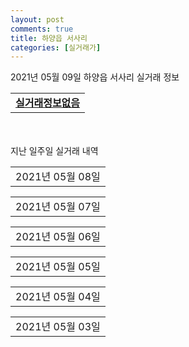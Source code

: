 ```yaml
---
layout: post
comments: true
title: 하양읍 서사리
categories: [실거래가]
---
```


2021년 05월 09일 하양읍 서사리 실거래 정보

<table>
  <tr>
    <td colspan="4" style="font-weight: bold;"><a href="https://search.naver.com/search.naver?query=실거래정보없음">실거래정보없음</a></td>
  </tr>
    
</table>
    
<div style="margin-top: 50px; margin-bottom: 13px">지난 일주일 실거래 내역</div>

  <table style="width: 100%; margin-bottom: 1px">
      <tr class="header">
        <td>2021년 05월 08일</td>
      </tr>
      <tr class="child" style="display: none">
        <td>
            
        <table>
          <tr>
            <td colspan="4" style="font-weight: bold;"><a href="https://search.naver.com/search.naver?query=경산하양 A2블록 우미린">경산하양 A2블록 우미린</a></td>
          </tr>

          <tr>
            <td>전매</td>
            <td>20층</td>
            <td>101.9009㎡</td>
            <td>계약일 2021-05-03</td>
          </tr>
          <tr>
            <td colspan="4">41,750</td>
          </tr>
    
          <tr>
            <td>전매</td>
            <td>29층</td>
            <td>84.9644㎡</td>
            <td>계약일 2021-05-05</td>
          </tr>
          <tr>
            <td colspan="4">35,590</td>
          </tr>
    
        </table>
    
        </td>
      </tr>
  </table>
    
  <table style="width: 100%; margin-bottom: 1px">
      <tr class="header">
        <td>2021년 05월 07일</td>
      </tr>
      <tr class="child" style="display: none">
        <td>
            
        <table>
          <tr>
            <td colspan="4" style="font-weight: bold;"><a href="https://search.naver.com/search.naver?query=경산하양 A1블록 호반베르디움">경산하양 A1블록 호반베르디움</a></td>
          </tr>

          <tr>
            <td>전매</td>
            <td>19층</td>
            <td>84.5257㎡</td>
            <td>계약일 2021-04-26</td>
          </tr>
          <tr>
            <td colspan="4">33,020</td>
          </tr>
    
          <tr>
            <td>전매</td>
            <td>4층</td>
            <td>84.8778㎡</td>
            <td>계약일 2021-05-01</td>
          </tr>
          <tr>
            <td colspan="4">32,390</td>
          </tr>
    
        </table>
        <table style="margin-top: 5px">
          <tr>
            <td colspan="4" style="font-weight: bold;"><a href="https://search.naver.com/search.naver?query=경산하양 A2블록 우미린">경산하양 A2블록 우미린</a></td>
          </tr>
    
          <tr>
            <td>전매</td>
            <td>33층</td>
            <td>101.9009㎡</td>
            <td>계약일 2021-05-05</td>
          </tr>
          <tr>
            <td colspan="4">43,900</td>
          </tr>
    
          <tr>
            <td>전매</td>
            <td>5층</td>
            <td>101.9009㎡</td>
            <td>계약일 2021-05-04</td>
          </tr>
          <tr>
            <td colspan="4">39,450</td>
          </tr>
    
        </table>
    
        </td>
      </tr>
  </table>
    
  <table style="width: 100%; margin-bottom: 1px">
      <tr class="header">
        <td>2021년 05월 06일</td>
      </tr>
      <tr class="child" style="display: none">
        <td>
            
        <table>
          <tr>
            <td colspan="4" style="font-weight: bold;"><a href="https://search.naver.com/search.naver?query=실거래정보없음">실거래정보없음</a></td>
          </tr>

        </table>
    
        </td>
      </tr>
  </table>
    
  <table style="width: 100%; margin-bottom: 1px">
      <tr class="header">
        <td>2021년 05월 05일</td>
      </tr>
      <tr class="child" style="display: none">
        <td>
            
        <table>
          <tr>
            <td colspan="4" style="font-weight: bold;"><a href="https://search.naver.com/search.naver?query=경산하양 A1블록 호반베르디움">경산하양 A1블록 호반베르디움</a></td>
          </tr>

          <tr>
            <td>전매</td>
            <td>26층</td>
            <td>84.8778㎡</td>
            <td>계약일 2021-05-01</td>
          </tr>
          <tr>
            <td colspan="4">33,420</td>
          </tr>
    
          <tr>
            <td>전매</td>
            <td>14층</td>
            <td>84.8778㎡</td>
            <td>계약일 2021-05-01</td>
          </tr>
          <tr>
            <td colspan="4">32,920</td>
          </tr>
    
          <tr>
            <td>전매</td>
            <td>11층</td>
            <td>84.5257㎡</td>
            <td>계약일 2021-05-02</td>
          </tr>
          <tr>
            <td colspan="4">32,720</td>
          </tr>
    
        </table>
    
        </td>
      </tr>
  </table>
    
  <table style="width: 100%; margin-bottom: 1px">
      <tr class="header">
        <td>2021년 05월 04일</td>
      </tr>
      <tr class="child" style="display: none">
        <td>
            
        <table>
          <tr>
            <td colspan="4" style="font-weight: bold;"><a href="https://search.naver.com/search.naver?query=경산하양 A1블록 호반베르디움">경산하양 A1블록 호반베르디움</a></td>
          </tr>

          <tr>
            <td>전매</td>
            <td>26층</td>
            <td>84.5257㎡</td>
            <td>계약일 2021-04-27</td>
          </tr>
          <tr>
            <td colspan="4">33,904</td>
          </tr>
    
          <tr>
            <td>전매</td>
            <td>13층</td>
            <td>84.8778㎡</td>
            <td>계약일 2021-04-29</td>
          </tr>
          <tr>
            <td colspan="4">32,920</td>
          </tr>
    
          <tr>
            <td>전매</td>
            <td>3층</td>
            <td>84.5257㎡</td>
            <td>계약일 2021-04-30</td>
          </tr>
          <tr>
            <td colspan="4">30,470</td>
          </tr>
    
        </table>
        <table style="margin-top: 5px">
          <tr>
            <td colspan="4" style="font-weight: bold;"><a href="https://search.naver.com/search.naver?query=경산하양 A2블록 우미린">경산하양 A2블록 우미린</a></td>
          </tr>
    
          <tr>
            <td>전매</td>
            <td>27층</td>
            <td>84.9644㎡</td>
            <td>계약일 2021-04-27</td>
          </tr>
          <tr>
            <td colspan="4">34,090</td>
          </tr>
    
          <tr>
            <td>전매</td>
            <td>4층</td>
            <td>84.9644㎡</td>
            <td>계약일 2021-04-27</td>
          </tr>
          <tr>
            <td colspan="4">31,060</td>
          </tr>
    
        </table>
    
        </td>
      </tr>
  </table>
    
  <table style="width: 100%; margin-bottom: 1px">
      <tr class="header">
        <td>2021년 05월 03일</td>
      </tr>
      <tr class="child" style="display: none">
        <td>
            
        <table>
          <tr>
            <td colspan="4" style="font-weight: bold;"><a href="https://search.naver.com/search.naver?query=실거래정보없음">실거래정보없음</a></td>
          </tr>

        </table>
    
        </td>
      </tr>
  </table>
    

